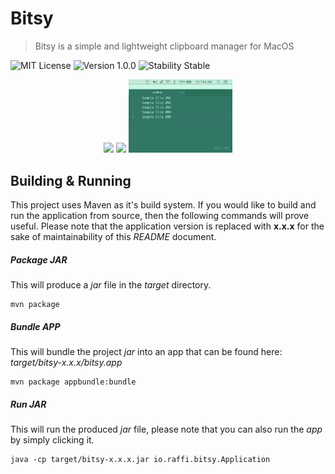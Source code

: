 # Bitsy
> Bitsy is a simple and lightweight clipboard manager for MacOS

![MIT License](https://img.shields.io/badge/License-MIT-red.svg?style=for-the-badge)
![Version 1.0.0](https://img.shields.io/badge/Version-1.0.0-red.svg?style=for-the-badge)
![Stability Stable](https://img.shields.io/badge/Stability-Stable-red.svg?style=for-the-badge)

<p align="center" >
	<img src="assets/images/animation_1.gif" width="33%" />
	<img src="assets/images/animation_2.gif" width="33%" />
	<img src="assets/images/animation_3.gif" width="33%" />
</p>

## Building & Running

This project uses Maven as it's build system. If you would like to build and run the application from source, then the following commands will prove useful. Please note that the application version is replaced with **x.x.x** for the sake of maintainability of this _README_ document.

##### Package JAR
This will produce a _jar_ file in the _target_ directory.
```
mvn package
```

##### Bundle APP
This will bundle the project _jar_ into an app that can be found here: _target/bitsy-x.x.x/bitsy.app_
```
mvn package appbundle:bundle
```

##### Run JAR
This will run the produced _jar_ file, please note that you can also run the _app_ by simply clicking it.
```
java -cp target/bitsy-x.x.x.jar io.raffi.bitsy.Application
```
